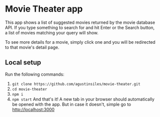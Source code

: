 # Movie Theater app

This app shows a list of suggested movies returned by the movie database API. If you type something to search for and hit Enter or the Search button, a list of movies matching your query will show.

To see more details for a movie, simply click one and you will be redirected to that movie's detail page.

## Local setup
Run the following commands:
1) `git clone https://github.com/agustinsiles/movie-theater.git`
2) `cd movie-theater`
3) `npm i`
4) `npm start`
And that's it! A new tab in your browser should automatically be opened with the app. But in case it doesn't, simple go to [http://localhost:3000](http://localhost:3000) 

